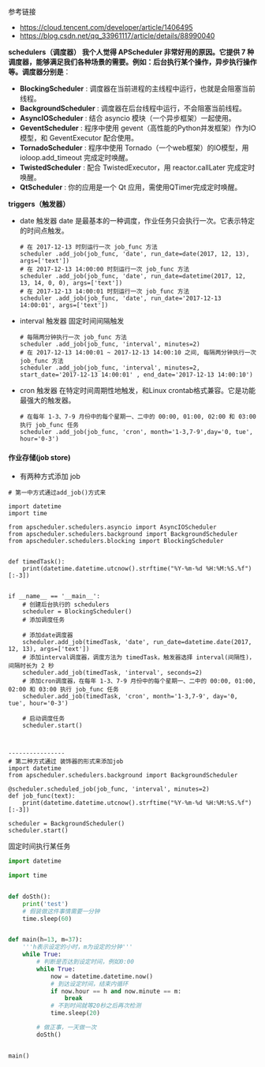 
参考链接 
- https://cloud.tencent.com/developer/article/1406495
- https://blog.csdn.net/qq_33961117/article/details/88990040

**schedulers（调度器）
我个人觉得 APScheduler 非常好用的原因。它提供 7 种调度器，能够满足我们各种场景的需要。例如：后台执行某个操作，异步执行操作等。调度器分别是**：

- **BlockingScheduler** : 调度器在当前进程的主线程中运行，也就是会阻塞当前线程。
- **BackgroundScheduler** : 调度器在后台线程中运行，不会阻塞当前线程。
- **AsyncIOScheduler** : 结合 asyncio 模块（一个异步框架）一起使用。
- **GeventScheduler** : 程序中使用 gevent（高性能的Python并发框架）作为IO模型，和 GeventExecutor 配合使用。
- **TornadoScheduler** : 程序中使用 Tornado（一个web框架）的IO模型，用 ioloop.add_timeout 完成定时唤醒。
- **TwistedScheduler** : 配合 TwistedExecutor，用 reactor.callLater 完成定时唤醒。
- **QtScheduler** : 你的应用是一个 Qt 应用，需使用QTimer完成定时唤醒。

**triggers（触发器）**
- date 触发器 
 date 是最基本的一种调度，作业任务只会执行一次。它表示特定的时间点触发。
    ```
    # 在 2017-12-13 时刻运行一次 job_func 方法
    scheduler .add_job(job_func, 'date', run_date=date(2017, 12, 13), args=['text'])
    # 在 2017-12-13 14:00:00 时刻运行一次 job_func 方法
    scheduler .add_job(job_func, 'date', run_date=datetime(2017, 12, 13, 14, 0, 0), args=['text'])
    # 在 2017-12-13 14:00:01 时刻运行一次 job_func 方法
    scheduler .add_job(job_func, 'date', run_date='2017-12-13 14:00:01', args=['text'])
    ```
- interval 触发器 固定时间间隔触发
    ```
    # 每隔两分钟执行一次 job_func 方法
    scheduler .add_job(job_func, 'interval', minutes=2)
    # 在 2017-12-13 14:00:01 ~ 2017-12-13 14:00:10 之间, 每隔两分钟执行一次 job_func 方法
    scheduler .add_job(job_func, 'interval', minutes=2, start_date='2017-12-13 14:00:01' , end_date='2017-12-13 14:00:10')
    ```
- cron 触发器 
 在特定时间周期性地触发，和Linux crontab格式兼容。它是功能最强大的触发器。 
    ```
    # 在每年 1-3、7-9 月份中的每个星期一、二中的 00:00, 01:00, 02:00 和 03:00 执行 job_func 任务
    scheduler .add_job(job_func, 'cron', month='1-3,7-9',day='0, tue', hour='0-3')
    ```
#### 作业存储(job store)
- 有两种方式添加 job
```
# 第一中方式通过add_job()方式来

import datetime
import time

from apscheduler.schedulers.asyncio import AsyncIOScheduler
from apscheduler.schedulers.background import BackgroundScheduler
from apscheduler.schedulers.blocking import BlockingScheduler


def timedTask():
    print(datetime.datetime.utcnow().strftime("%Y-%m-%d %H:%M:%S.%f")[:-3])


if __name__ == '__main__':
    # 创建后台执行的 schedulers
    scheduler = BlockingScheduler()
    # 添加调度任务

    # 添加date调度器
    scheduler.add_job(timedTask, 'date', run_date=datetime.date(2017, 12, 13), args=['text'])
    # 添加interval调度器，调度方法为 timedTask，触发器选择 interval(间隔性)，间隔时长为 2 秒
    scheduler.add_job(timedTask, 'interval', seconds=2)
    # 添加cron调度器，在每年 1-3、7-9 月份中的每个星期一、二中的 00:00, 01:00, 02:00 和 03:00 执行 job_func 任务
    scheduler.add_job(timedTask, 'cron', month='1-3,7-9', day='0, tue', hour='0-3')

    # 启动调度任务
    scheduler.start()



----------------
# 第二种方式通过 装饰器的形式来添加job
import datetime
from apscheduler.schedulers.background import BackgroundScheduler

@scheduler.scheduled_job(job_func, 'interval', minutes=2)
def job_func(text):
    print(datetime.datetime.utcnow().strftime("%Y-%m-%d %H:%M:%S.%f")[:-3])

scheduler = BackgroundScheduler()
scheduler.start()
```

固定时间执行某任务
``` python
import datetime

import time


def doSth():
    print('test')
    # 假装做这件事情需要一分钟
    time.sleep(60)


def main(h=13, m=37):
    '''h表示设定的小时，m为设定的分钟'''
    while True:
        # 判断是否达到设定时间，例如0:00
        while True:
            now = datetime.datetime.now()
            # 到达设定时间，结束内循环
            if now.hour == h and now.minute == m:
                break
            # 不到时间就等20秒之后再次检测
            time.sleep(20)

        # 做正事，一天做一次
        doSth()


main()
```